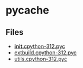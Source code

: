 # __pycache__

## Files

- [__init__.cpython-312.pyc](__init__.cpython-312.pyc)
- [extbuild.cpython-312.pyc](extbuild.cpython-312.pyc)
- [utils.cpython-312.pyc](utils.cpython-312.pyc)
